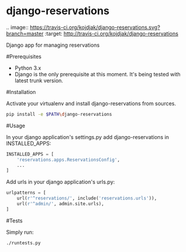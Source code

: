# django-reservations

.. image:: https://travis-ci.org/kojdjak/django-reservations.svg?branch=master
    :target: http://travis-ci.org/kojdjak/django-reservations

Django app for managing reservations

#Prerequisites

 - Python 3.x
 - Django is the only prerequisite at this moment. It's being tested with latest trunk version.

#Installation

Activate your virtualenv and install django-reservations from sources.

```bash
pip install -e $PATH\django-reservations
```

#Usage

In your django application's settings.py add django-reservations in INSTALLED_APPS:
```python
INSTALLED_APPS = [
    'reservations.apps.ReservationsConfig',
    ...
]
```

Add urls in your django application's urls.py:
```python
urlpatterns = [
    url(r'^reservations/', include('reservations.urls')),
    url(r'^admin/', admin.site.urls),
]
```

#Tests

Simply run:
```bash
./runtests.py
```
